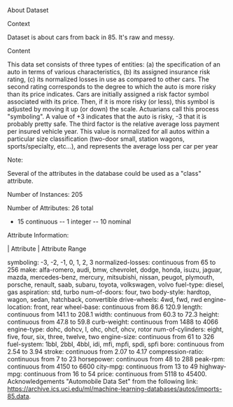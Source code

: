 

About Dataset

Context

Dataset is about cars from back in 85. It's raw and messy.

Content

This data set consists of three types of entities: (a) the specification of an auto in terms of various characteristics, (b) its assigned insurance risk rating, (c) its normalized losses in use as compared to other cars. The second rating corresponds to the degree to which the auto is more risky than its price indicates. Cars are initially assigned a risk factor symbol associated with its price. Then, if it is more risky (or less), this symbol is adjusted by moving it up (or down) the scale. Actuarians call this process "symboling". A value of +3 indicates that the auto is risky, -3 that it is probably pretty safe. The third factor is the relative average loss payment per insured vehicle year. This value is normalized for all autos within a particular size classification (two-door small, station wagons, sports/specialty, etc…), and represents the average loss per car per year

Note:

Several of the attributes in the database could be used as a "class" attribute.


Number of Instances: 205

Number of Attributes: 26 total

- 15 continuous -- 1 integer -- 10 nominal

Attribute Information:

| Attribute | Attribute Range

symboling: -3, -2, -1, 0, 1, 2, 3 normalized-losses: continuous from 65 to 256 make: alfa-romero, audi, bmw, chevrolet, dodge, honda, isuzu, jaguar, mazda, mercedes-benz, mercury, mitsubishi, nissan, peugot, plymouth, porsche, renault, saab, subaru, toyota, volkswagen, volvo fuel-type: diesel, gas aspiration: std, turbo num-of-doors: four, two body-style: hardtop, wagon, sedan, hatchback, convertible drive-wheels: 4wd, fwd, rwd engine-location: front, rear wheel-base: continuous from 86.6 120.9 length: continuous from 141.1 to 208.1 width: continuous from 60.3 to 72.3 height: continuous from 47.8 to 59.8 curb-weight: continuous from 1488 to 4066 engine-type: dohc, dohcv, l, ohc, ohcf, ohcv, rotor num-of-cylinders: eight, five, four, six, three, twelve, two engine-size: continuous from 61 to 326 fuel-system: 1bbl, 2bbl, 4bbl, idi, mfi, mpfi, spdi, spfi bore: continuous from 2.54 to 3.94 stroke: continuous from 2.07 to 4.17 compression-ratio: continuous from 7 to 23 horsepower: continuous from 48 to 288 peak-rpm: continuous from 4150 to 6600 city-mpg: continuous from 13 to 49 highway-mpg: continuous from 16 to 54 price: continuous from 5118 to 45400. Acknowledgements "Automobile Data Set" from the following link: https://archive.ics.uci.edu/ml/machine-learning-databases/autos/imports-85.data.


